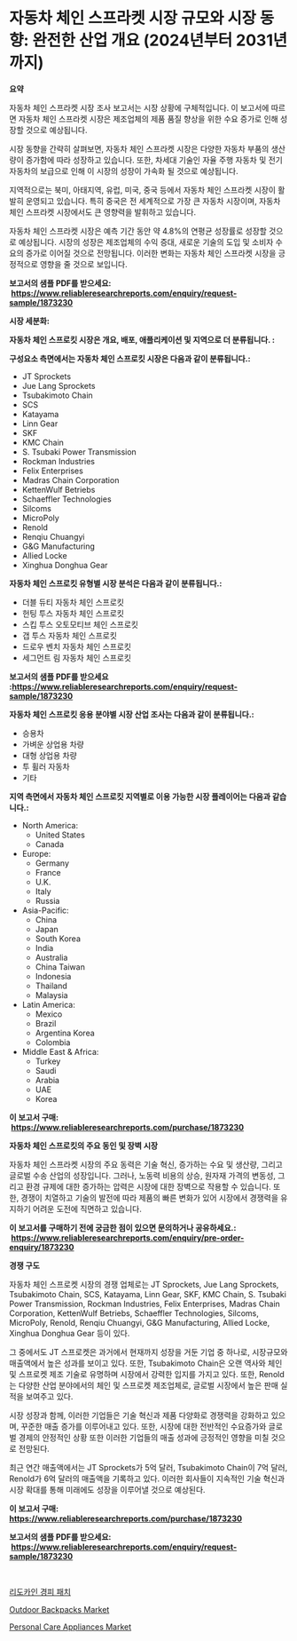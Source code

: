 <p><h1>자동차 체인 스프라켓 시장 규모와 시장 동향: 완전한 산업 개요 (2024년부터 2031년까지)</h1></p><p><strong>요약</strong></p>
<p><p>자동차 체인 스프라켓 시장 조사 보고서는 시장 상황에 구체적입니다. 이 보고서에 따르면 자동차 체인 스프라켓 시장은 제조업체의 제품 품질 향상을 위한 수요 증가로 인해 성장할 것으로 예상됩니다.</p><p>시장 동향을 간략히 살펴보면, 자동차 체인 스프라켓 시장은 다양한 자동차 부품의 생산량이 증가함에 따라 성장하고 있습니다. 또한, 차세대 기술인 자율 주행 자동차 및 전기 자동차의 보급으로 인해 이 시장의 성장이 가속화 될 것으로 예상됩니다.</p><p>지역적으로는 북미, 아태지역, 유럽, 미국, 중국 등에서 자동차 체인 스프라켓 시장이 활발히 운영되고 있습니다. 특히 중국은 전 세계적으로 가장 큰 자동차 시장이며, 자동차 체인 스프라켓 시장에서도 큰 영향력을 발휘하고 있습니다.</p><p>자동차 체인 스프라켓 시장은 예측 기간 동안 약 4.8%의 연평균 성장률로 성장할 것으로 예상됩니다. 시장의 성장은 제조업체의 수익 증대, 새로운 기술의 도입 및 소비자 수요의 증가로 이어질 것으로 전망됩니다. 이러한 변화는 자동차 체인 스프라켓 시장을 긍정적으로 영향을 줄 것으로 보입니다.</p></p>
<p><strong>보고서의 샘플 PDF를 받으세요: &nbsp;<a href="https://www.reliableresearchreports.com/enquiry/request-sample/1873230">https://www.reliableresearchreports.com/enquiry/request-sample/1873230</a></strong></p>
<p><strong>시장 세분화:</strong></p>
<p><strong> 자동차 체인 스프로킷 시장은 개요, 배포, 애플리케이션 및 지역으로 더 분류됩니다. :</strong></p>
<p><strong>구성요소 측면에서는 자동차 체인 스프로킷 시장은 다음과 같이 분류됩니다.:</strong></p>
<p><ul><li>JT Sprockets</li><li>Jue Lang Sprockets</li><li>Tsubakimoto Chain</li><li>SCS</li><li>Katayama</li><li>Linn Gear</li><li>SKF</li><li>KMC Chain</li><li>S. Tsubaki Power Transmission</li><li>Rockman Industries</li><li>Felix Enterprises</li><li>Madras Chain Corporation</li><li>KettenWulf Betriebs</li><li>Schaeffler Technologies</li><li>Silcoms</li><li>MicroPoly</li><li>Renold</li><li>Renqiu Chuangyi</li><li>G&G Manufacturing</li><li>Allied Locke</li><li>Xinghua Donghua Gear</li></ul></p>
<p><strong> 자동차 체인 스프로킷 유형별 시장 분석은 다음과 같이 분류됩니다.:</strong></p>
<p><ul><li>더블 듀티 자동차 체인 스프로킷</li><li>헌팅 투스 자동차 체인 스프로킷</li><li>스킵 투스 오토모티브 체인 스프로킷</li><li>갭 투스 자동차 체인 스프로킷</li><li>드로우 벤치 자동차 체인 스프로킷</li><li>세그먼트 림 자동차 체인 스프로킷</li></ul></p>
<p><strong>보고서의 샘플 PDF를 받으세요 :<a href="https://www.reliableresearchreports.com/enquiry/request-sample/1873230">https://www.reliableresearchreports.com/enquiry/request-sample/1873230</a></strong></p>
<p><strong> 자동차 체인 스프로킷 응용 분야별 시장 산업 조사는 다음과 같이 분류됩니다.:</strong></p>
<p><ul><li>승용차</li><li>가벼운 상업용 차량</li><li>대형 상업용 차량</li><li>투 휠러 자동차</li><li>기타</li></ul></p>
<p><strong>지역 측면에서 자동차 체인 스프로킷 지역별로 이용 가능한 시장 플레이어는 다음과 같습니다.:</strong></p>
<p><ul>
    <li>
        North America:
        <ul>
            <li>United States</li>
            <li>Canada</li>
        </ul>
    </li>
    <li>
        Europe:
        <ul>
            <li>Germany</li>
            <li>France</li>
            <li>U.K.</li>
            <li>Italy</li>
            <li>Russia</li>
        </ul>
    </li>
    <li>
        Asia-Pacific:
        <ul>
            <li>China</li>
            <li>Japan</li>
            <li>South Korea</li>
            <li>India</li>
            <li>Australia</li>
            <li>China Taiwan</li>
            <li>Indonesia</li>
            <li>Thailand</li>
            <li>Malaysia</li>
        </ul>
    </li>
    <li>
        Latin America:
        <ul>
            <li>Mexico</li>
            <li>Brazil</li>
            <li>Argentina Korea</li>
            <li>Colombia</li>
        </ul>
    </li>
    <li>
        Middle East & Africa:
        <ul>
            <li>Turkey</li>
            <li>Saudi</li>
            <li>Arabia</li>
            <li>UAE</li>
            <li>Korea</li>
        </ul>
    </li>
    </ul></p>
<p><strong>이 보고서 구매: &nbsp;<a href="https://www.reliableresearchreports.com/purchase/1873230">https://www.reliableresearchreports.com/purchase/1873230</a></strong></p>
<p><strong>자동차 체인 스프로킷의 주요 동인 및 장벽 시장</strong></p>
<p><p>자동차 체인 스프라켓 시장의 주요 동력은 기술 혁신, 증가하는 수요 및 생산량, 그리고 글로벌 수송 산업의 성장입니다. 그러나, 노동력 비용의 상승, 원자재 가격의 변동성, 그리고 환경 규제에 대한 증가하는 압력은 시장에 대한 장벽으로 작용할 수 있습니다. 또한, 경쟁이 치열하고 기술의 발전에 따라 제품의 빠른 변화가 있어 시장에서 경쟁력을 유지하기 어려운 도전에 직면하고 있습니다.</p></p>
<p><strong>이 보고서를 구매하기 전에 궁금한 점이 있으면 문의하거나 공유하세요.: &nbsp;<a href="https://www.reliableresearchreports.com/enquiry/pre-order-enquiry/1873230">https://www.reliableresearchreports.com/enquiry/pre-order-enquiry/1873230</a></strong></p>
<p><strong>경쟁 구도</strong></p>
<p><p>자동차 체인 스프로켓 시장의 경쟁 업체로는 JT Sprockets, Jue Lang Sprockets, Tsubakimoto Chain, SCS, Katayama, Linn Gear, SKF, KMC Chain, S. Tsubaki Power Transmission, Rockman Industries, Felix Enterprises, Madras Chain Corporation, KettenWulf Betriebs, Schaeffler Technologies, Silcoms, MicroPoly, Renold, Renqiu Chuangyi, G&G Manufacturing, Allied Locke, Xinghua Donghua Gear 등이 있다. </p><p>그 중에서도 JT 스프로켓은 과거에서 현재까지 성장을 거둔 기업 중 하나로, 시장규모와 매출액에서 높은 성과를 보이고 있다. 또한, Tsubakimoto Chain은 오랜 역사와 체인 및 스프로켓 제조 기술로 유명하며 시장에서 강력한 입지를 가지고 있다. 또한, Renold는 다양한 산업 분야에서의 체인 및 스프로켓 제조업체로, 글로벌 시장에서 높은 판매 실적을 보여주고 있다. </p><p>시장 성장과 함께, 이러한 기업들은 기술 혁신과 제품 다양화로 경쟁력을 강화하고 있으며, 꾸준한 매출 증가를 이루어내고 있다. 또한, 시장에 대한 전반적인 수요증가와 글로벌 경제의 안정적인 상황 또한 이러한 기업들의 매출 성과에 긍정적인 영향을 미칠 것으로 전망된다. </p><p>최근 연간 매출액에서는 JT Sprockets가 5억 달러, Tsubakimoto Chain이 7억 달러, Renold가 6억 달러의 매출액을 기록하고 있다. 이러한 회사들이 지속적인 기술 혁신과 시장 확대를 통해 미래에도 성장을 이루어낼 것으로 예상된다.</p></p>
<p><strong>이 보고서 구매: &nbsp; <a href="https://www.reliableresearchreports.com/purchase/1873230">https://www.reliableresearchreports.com/purchase/1873230</a></strong></p>
<p><strong>보고서의 샘플 PDF를 받으세요: &nbsp;<a href="https://www.reliableresearchreports.com/enquiry/request-sample/1873230">https://www.reliableresearchreports.com/enquiry/request-sample/1873230</a></strong><strong></strong></p>
<p>&nbsp;</p>
<p><p><a href="https://github.com/vsr06p4p49/Market-Research-Report-List-1/blob/main/91596072581.md">리도카인 경피 패치</a></p><p><a href="https://github.com/beatblasta/Market-Research-Report-List-2/blob/main/outdoor-backpacks-market.md">Outdoor Backpacks Market</a></p><p><a href="https://github.com/shotows/Market-Research-Report-List-1/blob/main/personal-care-appliances-market.md">Personal Care Appliances Market</a></p></p>